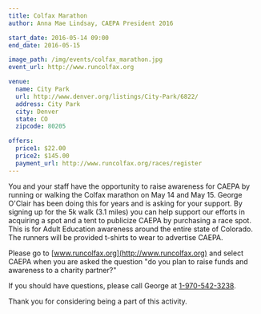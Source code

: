 ```yaml
---
title: Colfax Marathon
author: Anna Mae Lindsay, CAEPA President 2016

start_date: 2016-05-14 09:00
end_date: 2016-05-15

image_path: /img/events/colfax_marathon.jpg
event_url: http://www.runcolfax.org

venue: 
  name: City Park
  url: http://www.denver.org/listings/City-Park/6822/
  address: City Park
  city: Denver
  state: CO
  zipcode: 80205

offers:
  price1: $22.00
  price2: $145.00
  payment_url: http://www.runcolfax.org/races/register
---
```

You and your staff have the opportunity to raise awareness for CAEPA by running or walking the Colfax marathon on May 14 and May 15. George O'Clair has been doing this for years and is asking for your support. By signing up for the 5k walk (3.1 miles) you can help support our efforts in acquiring a spot and a tent to publicize CAEPA by purchasing a race spot. This is for Adult Education awareness around the entire state of Colorado. The runners will be provided t-shirts to wear to advertise CAEPA.

Please go to [www.runcolfax.org](http://www.runcolfax.org) and select CAEPA when you are asked the question "do you plan to raise funds and awareness to a charity partner?"

If you should have questions, please call George at [1-970-542-3238](phone:1-970-542-3238).

Thank you for considering being a part of this activity.